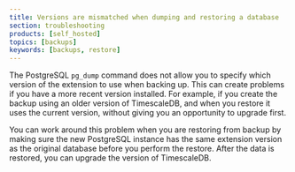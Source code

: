 ```yaml
---
title: Versions are mismatched when dumping and restoring a database
section: troubleshooting
products: [self_hosted]
topics: [backups]
keywords: [backups, restore]
---
```


<!---
* Use this format for writing troubleshooting sections:
 - Cause: What causes the problem?
 - Consequence: What does the user see when they hit this problem?
 - Fix/Workaround: What can the user do to fix or work around the problem? Provide a "Resolving" Procedure if required.
 - Result: When the user applies the fix, what is the result when the same action is applied?
* Copy this comment at the top of every troubleshooting page
-->

 The PostgreSQL `pg_dump` command does not allow you to specify which version of
 the extension to use when backing up. This can create problems if you have a
 more recent version installed. For example, if you create the backup using an
 older version of TimescaleDB, and when you restore it uses the current version,
 without giving you an opportunity to upgrade first.

 You can work around this problem when you are restoring from backup by making
 sure the new PostgreSQL instance has the same extension version as the original
 database before you perform the restore. After the data is restored, you can
 upgrade the version of TimescaleDB.
